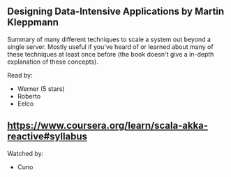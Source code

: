 ## Designing Data-Intensive Applications by Martin Kleppmann

Summary of many different techniques to scale a system out beyond a single server. Mostly useful if you've heard of or learned about many of these techniques at least once before (the book doesn't give a in-depth explanation of these concepts).

Read by:
* Werner (5 stars)
* Roberto
* Eelco

## https://www.coursera.org/learn/scala-akka-reactive#syllabus

Watched by:
* Cuno